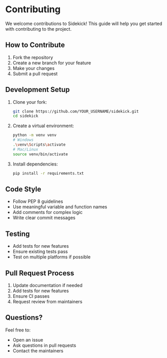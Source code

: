 # Contributing

We welcome contributions to Sidekick! This guide will help you get started with contributing to the project.

## How to Contribute

1. Fork the repository
2. Create a new branch for your feature
3. Make your changes
4. Submit a pull request

## Development Setup

1. Clone your fork:
   ```bash
   git clone https://github.com/YOUR_USERNAME/sidekick.git
   cd sidekick
   ```

2. Create a virtual environment:
   ```bash
   python -m venv venv
   # Windows
   .\venv\Scripts\activate
   # Mac/Linux
   source venv/bin/activate
   ```

3. Install dependencies:
   ```bash
   pip install -r requirements.txt
   ```

## Code Style

- Follow PEP 8 guidelines
- Use meaningful variable and function names
- Add comments for complex logic
- Write clear commit messages

## Testing

- Add tests for new features
- Ensure existing tests pass
- Test on multiple platforms if possible

## Pull Request Process

1. Update documentation if needed
2. Add tests for new features
3. Ensure CI passes
4. Request review from maintainers

## Questions?

Feel free to:
- Open an issue
- Ask questions in pull requests
- Contact the maintainers
